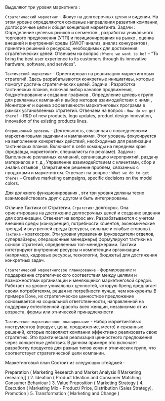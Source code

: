 Выделяют три уровня маркетинга : 

`Стратегический маркетинг` - Фокус на долгосрочных целях и видении. На этом уровне определяются основные направления развития компании, долгосрочные цели и общая концепция маркетинга. Задачи : Определение целевых рынков и сегментов , разработка уникального торгового предложения (УТП) и позиционирования на рынке ,  оценка внешней и внутренней среды (SWOT-анализ, анализ конкурентов) , принятие решений о ресурсах, необходимых для достижения стратегических целей. Отвечаем на вопрос : `Where we want to be?` – “To bring the best user experience to its customers through its innovative hardware, software, and services”. 

`Тактический маркетинг` - Ориентирован на реализацию маркетинговых стратегий. Здесь разрабатываются конкретные инициативы, которые помогут достичь стратегических целей. Задачи : Разработка тактических планов, включая выбор каналов продвижения, бюджетирование и создание графиков , Определение целевых групп для рекламных кампаний и выбор методов взаимодействия с ними , Мониторинг и оценка эффективности маркетинговых программ в рамках установленных стратегий. Отвечаем на вопрос : `How do we get there?` – R&D of new products, logo updates, product design innovation, innovation of the existing products lines. 

`Операционный уровень` -   Деятельность, связанная с повседневными маркетинговыми задачами и кампаниями. Этот уровень фокусируется на выполнении конкретных действий, необходимых для реализации тактических планов. Включает в себя команды на переднем крае (продавцы, маркетологи, специалисты по рекламе). Задачи : Выполнение рекламных кампаний, организацию мероприятий, раздачу материалов и т. д , Управление взаимодействием с клиентами, сбор и анализ отзывов , Оперативное решение проблем, связанных с продажами и маркетингом. Отвечает на вопрос : `What we do to get there?` – Creative marketing campaigns, specific decisions on the model colors. 

Для должного функционирования , эти три уровня должны тесно взаимодействовать друг с другом и быть интегрированы. 

Отличие Тактики от Стратегии. `Стратегия`- долгосрок. Она ориентирована на достижение долгосрочных целей и создание видения для организации. Отвечает на вопрос `WHY`. Разрабатываются с учетом внешней среды (конкуренция, потребности клиентов, экономические тренды) и внутренней среды (ресурсы, сильные и слабые стороны). `Тактика` - краткосрок. Эти уровни управления (руководители отделов, супервайзеры, операционные менеджеры) формулируют тактики на основе стратегий, определенных топ-менеджерами. Тактики интегрируют внутренние ресурсы и компетенции организации (например, кадровые ресурсы, технологии, бюджеты) для достижения конкретных задач.

`Стратегический маркетинговое планирование` - формирование и поддержание стратегического соответствия между целями и возможностями организации и меняющейся маркетинговой средой. Работает на уровне  уникальных ценностей, которую бренд предлагает своим потребителям, решая их потребности лучше, чем конкуренты.В примере Dove, их стратегическое ценностное предложение основывается на социальной ответственности, направленной на поддержку естественной красоты всех женщин, независимо от их возраста, формы или этнической принадлежности.

`Тактическое маркетинговое планирование` - Набор маркетинговых инструментов (продукт, цена, продвижение, место) и связанных решений, которые позволяют компании эффективно реализовать свою стратегию. Это практическая реализация ценностного предложения через конкретные действия. В данном примере это включает разработку продуктов для разных типов кожи и этнических групп, что соответствует стратегической цели компании.


Маркетинговый план Состоит из следующих стейджей : 

 Preparation ( Marketing Research and Market Analysis [[Marketing research]] )
2. Ideation ( Product Ideation and Consumer Matching
Consumer Behaviour )
3. Value Proposition ( Marketing Strategy )
4. Execution ( Marketing Mix - Product/ Price, Distribution
(Sales Strategy), Promotion )
5. Transformation ( Marketing and Change  )



